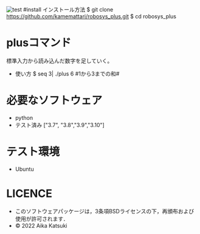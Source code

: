 ![test](https://github.com/kamemattari/robosys_plus/actions/workflows/test.yml/badge.svg)
#install
インストール方法
$ git clone https://github.com/kamemattari/robosys_plus.git
$ cd robosys_plus

# plusコマンド
標準入力から読み込んだ数字を足していく。
 * 使い方
$ seq 3| ./plus
6 #1から3までの和#

# 必要なソフトウェア
 * python
 * テスト済み ["3.7", "3.8","3.9","3.10"]

# テスト環境
 * Ubuntu

# LICENCE
 * このソフトウェアパッケージは，3条項BSDライセンスの下，再頒布および使用が許可されます．
 * © 2022 Aika Katsuki
